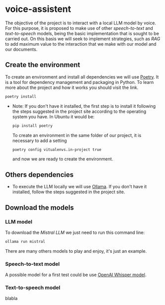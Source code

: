 # voice-assistent
The objective of the project is to interact with a local LLM model by voice. For this purpose, it is proposed to make use of other *speech-to-text* and *text-to-speech* models, being the basic implementation that is sought to be carried out. On this basis we will seek to implement strategies, such as *RAG* to add maximum value to the interaction that we make with our model and our documents.


## Create the environment

To create an environment and install all dependencies we will use [Poetry](https://python-poetry.org/).
It is a tool for dependency management and packaging in Python.
To learn more about the project and how it works you should visit the link.

```bash
poetry install
```

* Note: If you don't have it installed, the first step is to install it following the steps suggested in the project site according to the operating system you have. In Ubuntu it would be:
    ```bash
    pip install poetry
    ```
    To create an environment in the same folder of our project, it is necessary to add a setting

    ```bash
    poetry config vitualenvs.in-project true
    ```
    and now we are ready to create the environment.

## Others dependencies

* To execute the LLM locally we will use [Ollama](https://ollama.com/). If you don't have it installed, follow the steps suggested in the project site.


## Download the models

### LLM model

To download the *Mistral LLM* we just need to run this command line:
```bash
ollama run mistral
```
There are many others models to play and enjoy, it's just an example.

### Speech-to-text model

A possible model for a first test could be use [OpenAI Whisper model](https://github.com/openai/whisper).

### Text-to-speech model

blabla

